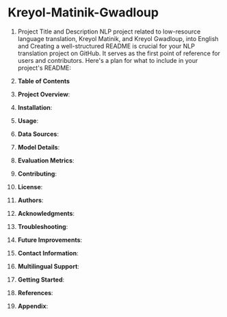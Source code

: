 # Kreyol-Matinik-Gwadloup
1. Project Title and Description
NLP project related to low-resource language translation, Kreyol Matinik, and Kreyol Gwadloup, into English and Creating a well-structured README is crucial for your NLP translation project on GitHub. It serves as the first point of reference for users and contributors. Here's a plan for what to include in your project's README:
2. **Table of Contents**
3. **Project Overview**:
4. **Installation**:
5. **Usage**:
6. **Data Sources**:
  
7. **Model Details**:
  
8. **Evaluation Metrics**:
  
9. **Contributing**:
  
10. **License**:
11. **Authors**:

12. **Acknowledgments**:
    
13. **Troubleshooting**:
    
14. **Future Improvements**:

15. **Contact Information**:

17. **Multilingual Support**:
    
18. **Getting Started**:

19. **References**:
20. **Appendix**:

